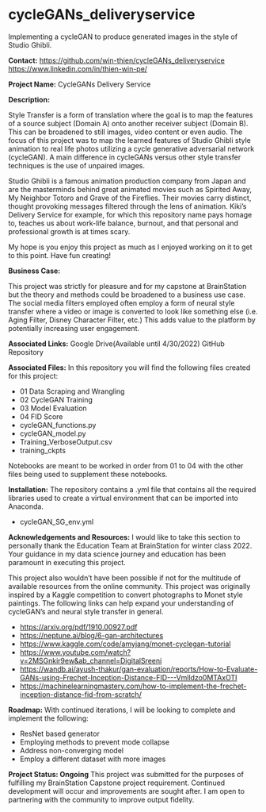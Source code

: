 # cycleGANs_deliveryservice
Implementing a cycleGAN to produce generated images in the style of Studio Ghibli. 

**Contact:**
https://github.com/win-thien/cycleGANs_deliveryservice
https://www.linkedin.com/in/thien-win-pe/


**Project Name:** CycleGANs Delivery Service


**Description:**

Style Transfer is a form of translation where the goal is to map the features of a source subject (Domain A) onto another receiver subject (Domain B). This can be broadened to still images, video content or even audio. The focus of this project was to map the learned features of Studio Ghibli style animation to real life photos utilizing a cycle generative adversarial network (cycleGAN). A main difference in cycleGANs versus other style transfer techniques is the use of unpaired images.

Studio Ghibli is a famous animation production company from Japan and are the masterminds behind great animated movies such as Spirited Away, My Neighbor Totoro and Grave of the Fireflies. Their movies carry distinct, thought provoking messages filtered through the lens of animation. Kiki’s Delivery Service for example, for which this repository name pays homage to, teaches us about work-life balance, burnout, and that personal and professional growth is at times scary.

My hope is you enjoy this project as much as I enjoyed working on it to get to this point. Have fun creating!


**Business Case:**

This project was strictly for pleasure and for my capstone at BrainStation but the theory and methods could be broadened to a business use case. The social media filters employed often employ a form of neural style transfer where a video or image is converted to look like something else (i.e. Aging Filter, Disney Character Filter, etc.)   This adds value to the platform by potentially increasing user engagement. 


**Associated Links:**
Google Drive(Available until 4/30/2022)
GitHub Repository


**Associated Files:**
In this repository you will find the following files created for this project:
* 01 Data Scraping and Wrangling
* 02 CycleGAN Training
* 03 Model Evaluation
* 04 FID Score
* cycleGAN_functions.py
* cycleGAN_model.py 
* Training_VerboseOutput.csv
* training_ckpts

Notebooks are meant to be worked in order from 01 to 04 with the other files being used to supplement these notebooks. 


**Installation:**
The repository contains a .yml file that contains all the required libraries used to create a virtual environment that can be imported into Anaconda.
* cycleGAN_SG_env.yml 


**Acknowledgements and Resources:**
I would like to take this section to personally thank the Education Team at BrainStation for winter class 2022. Your guidance in my data science journey and education has been paramount in executing this project.

This project also wouldn’t have been possible if not for the multitude of available resources from the online community. This project was originally inspired by a Kaggle competition to convert photographs to Monet style paintings. The following links can help expand your understanding of cycleGAN’s and neural style transfer in general.
* https://arxiv.org/pdf/1910.00927.pdf 
* https://neptune.ai/blog/6-gan-architectures
* https://www.kaggle.com/code/amyjang/monet-cyclegan-tutorial
* https://www.youtube.com/watch?v=2MSGnkir9ew&ab_channel=DigitalSreeni 
* https://wandb.ai/ayush-thakur/gan-evaluation/reports/How-to-Evaluate-GANs-using-Frechet-Inception-Distance-FID---Vmlldzo0MTAxOTI
* https://machinelearningmastery.com/how-to-implement-the-frechet-inception-distance-fid-from-scratch/ 
 


**Roadmap:**
With continued iterations, I will be looking to complete and implement the following:
* ResNet based generator
* Employing methods to prevent mode collapse
* Address non-converging model
* Employ a different dataset with more images



**Project Status: Ongoing**
This project was submitted for the purposes of fulfilling my BrainStation Capstone project requirement. Continued development will occur and improvements are sought after. I am open to partnering with the community to improve output fidelity.
